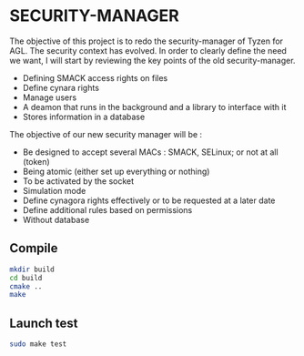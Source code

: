 # SECURITY-MANAGER


The objective of this project is to redo the security-manager of Tyzen for AGL. The security context has evolved. In order to clearly define the need we want, I will start by reviewing the key points of the old security-manager.

- Defining SMACK access rights on files
- Define cynara rights
- Manage users
- A deamon that runs in the background and a library to interface with it
- Stores information in a database

The objective of our new security manager will be :

- Be designed to accept several MACs : SMACK, SELinux; or not at all (token)
- Being atomic (either set up everything or nothing)
- To be activated by the socket
- Simulation mode
- Define cynagora rights effectively or to be requested at a later date
- Define additional rules based on permissions
- Without database



## Compile

```bash
mkdir build
cd build
cmake ..
make
```

## Launch test

```bash
sudo make test
```
